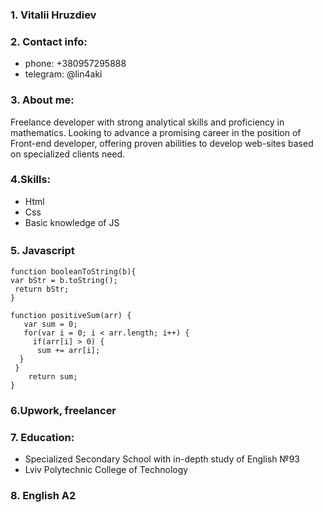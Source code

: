 ### 1. Vitalii Hruzdiev
### 2. Contact info:
- phone: +380957295888
- telegram: @lin4aki

### 3. About me:
Freelance developer with strong analytical skills and proficiency in mathematics. Looking to advance a promising career in the position of Front-end developer, offering proven abilities to develop web-sites based on specialized clients need.
### 4.Skills:
- Html
- Css
- Basic knowledge of JS

### 5. Javascript　
	function booleanToString(b){
 	var bStr = b.toString();
 	 return bStr;
	}
```
function positiveSum(arr) {
   var sum = 0;
   for(var i = 0; i < arr.length; i++) {
     if(arr[i] > 0) {
      sum += arr[i];
  }
 }
    return sum;
}
```
### 6.Upwork, freelancer
### 7. Education:
- Specialized Secondary School with in-depth study of English №93
- Lviv Polytechnic College of Technology

### 8. English A2
